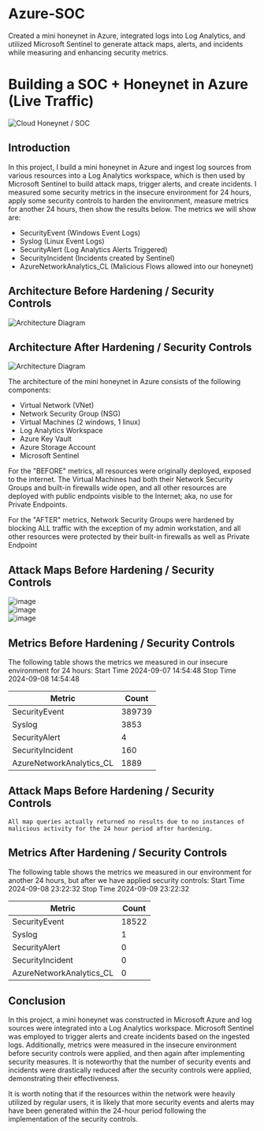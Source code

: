 # Azure-SOC
Created a mini honeynet in Azure, integrated logs into Log Analytics, and utilized Microsoft Sentinel to generate attack maps, alerts, and incidents while measuring and enhancing security metrics.

# Building a SOC + Honeynet in Azure (Live Traffic)
![Cloud Honeynet / SOC](https://i.imgur.com/ZWxe03e.jpg)

## Introduction

In this project, I build a mini honeynet in Azure and ingest log sources from various resources into a Log Analytics workspace, which is then used by Microsoft Sentinel to build attack maps, trigger alerts, and create incidents. I measured some security metrics in the insecure environment for 24 hours, apply some security controls to harden the environment, measure metrics for another 24 hours, then show the results below. The metrics we will show are:

- SecurityEvent (Windows Event Logs)
- Syslog (Linux Event Logs)
- SecurityAlert (Log Analytics Alerts Triggered)
- SecurityIncident (Incidents created by Sentinel)
- AzureNetworkAnalytics_CL (Malicious Flows allowed into our honeynet)

## Architecture Before Hardening / Security Controls
![Architecture Diagram](https://i.imgur.com/aBDwnKb.jpg)

## Architecture After Hardening / Security Controls
![Architecture Diagram](https://i.imgur.com/YQNa9Pp.jpg)

The architecture of the mini honeynet in Azure consists of the following components:

- Virtual Network (VNet)
- Network Security Group (NSG)
- Virtual Machines (2 windows, 1 linux)
- Log Analytics Workspace
- Azure Key Vault
- Azure Storage Account
- Microsoft Sentinel

For the "BEFORE" metrics, all resources were originally deployed, exposed to the internet. The Virtual Machines had both their Network Security Groups and built-in firewalls wide open, and all other resources are deployed with public endpoints visible to the Internet; aka, no use for Private Endpoints.

For the "AFTER" metrics, Network Security Groups were hardened by blocking ALL traffic with the exception of my admin workstation, and all other resources were protected by their built-in firewalls as well as Private Endpoint

## Attack Maps Before Hardening / Security Controls

![image](https://github.com/user-attachments/assets/57cceb41-8a65-4117-8dc3-251478244a9e)<br>
![image](https://github.com/user-attachments/assets/ca02a835-9246-41ea-98b7-8aaf68a3d547)<br>
![image](https://github.com/user-attachments/assets/131651c1-c8b3-47ed-bb88-f970f6997204)<br>

## Metrics Before Hardening / Security Controls

The following table shows the metrics we measured in our insecure environment for 24 hours:
Start Time 2024-09-07 14:54:48
Stop Time 2024-09-08 14:54:48

| Metric                   | Count
| ------------------------ | -----
| SecurityEvent            | 389739
| Syslog                   | 3853
| SecurityAlert            | 4
| SecurityIncident         | 160
| AzureNetworkAnalytics_CL | 1889

## Attack Maps Before Hardening / Security Controls

```All map queries actually returned no results due to no instances of malicious activity for the 24 hour period after hardening.```

## Metrics After Hardening / Security Controls

The following table shows the metrics we measured in our environment for another 24 hours, but after we have applied security controls:
Start Time 2024-09-08 23:22:32
Stop Time	2024-09-09 23:22:32

| Metric                   | Count
| ------------------------ | -----
| SecurityEvent            | 18522
| Syslog                   | 1
| SecurityAlert            | 0
| SecurityIncident         | 0
| AzureNetworkAnalytics_CL | 0

## Conclusion

In this project, a mini honeynet was constructed in Microsoft Azure and log sources were integrated into a Log Analytics workspace. Microsoft Sentinel was employed to trigger alerts and create incidents based on the ingested logs. Additionally, metrics were measured in the insecure environment before security controls were applied, and then again after implementing security measures. It is noteworthy that the number of security events and incidents were drastically reduced after the security controls were applied, demonstrating their effectiveness.

It is worth noting that if the resources within the network were heavily utilized by regular users, it is likely that more security events and alerts may have been generated within the 24-hour period following the implementation of the security controls.
